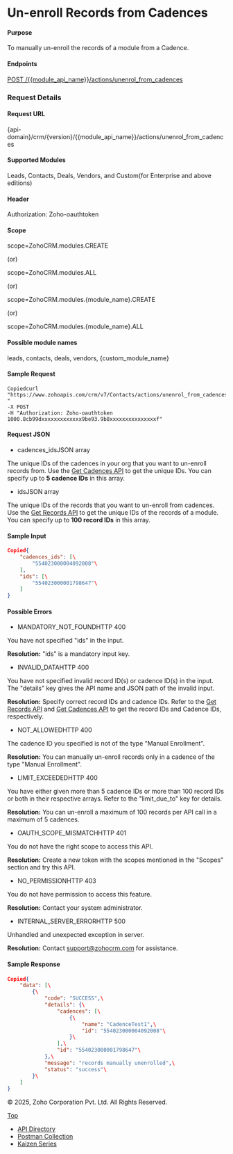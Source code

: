 
# Un-enroll Records from Cadences

#### Purpose

To manually un-enroll the records of a module from a Cadence.

#### Endpoints

[POST /{{module\_api\_name}}/actions/unenrol\_from\_cadences](https://www.zoho.com/crm/developer/docs/api/v7/cadences/unenroll.html)

### Request Details

#### Request URL

{api-domain}/crm/{version}/{{module\_api\_name}}/actions/unenrol\_from\_cadences

#### Supported Modules

Leads, Contacts, Deals, Vendors, and Custom(for Enterprise and above editions)

#### Header

Authorization: Zoho-oauthtoken <access-token>

#### Scope

scope=ZohoCRM.modules.CREATE

(or)

scope=ZohoCRM.modules.ALL

(or)

scope=ZohoCRM.modules.{module\_name}.CREATE

(or)

scope=ZohoCRM.modules.{module\_name}.ALL

#### Possible module names

leads, contacts, deals, vendors, {custom\_module\_name}

#### Sample Request

``` curl
Copiedcurl "https://www.zohoapis.com/crm/v7/Contacts/actions/unenrol_from_cadences "
-X POST
-H "Authorization: Zoho-oauthtoken 1000.8cb99dxxxxxxxxxxxxx9be93.9b8xxxxxxxxxxxxxxxf"
```

#### Request JSON

- cadences\_idsJSON array



The unique IDs of the cadences in your org that you want to un-enroll records from. Use the [Get Cadences API](https://www.zoho.com/crm/developer/docs/api/v7/cadences/get-cadences.html) to get the unique IDs. You can specify up to **5 cadence IDs** in this array.

- idsJSON array



The unique IDs of the records that you want to un-enroll from cadences. Use the [Get Records API](https://www.zoho.com/crm/developer/docs/api/v7/get-records.html) to get the unique IDs of the records of a module. You can specify up to **100 record IDs** in this array.


#### Sample Input

``` json
Copied{
    "cadences_ids": [\
        "554023000004092008"\
    ],
    "ids": [\
        "554023000001798647"\
    ]
}
```

#### Possible Errors

- MANDATORY\_NOT\_FOUNDHTTP 400



You have not specified "ids" in the input.

**Resolution:** "ids" is a mandatory input key.

- INVALID\_DATAHTTP 400



You have not specified invalid record ID(s) or cadence ID(s) in the input. The "details" key gives the API name and JSON path of the invalid input.

**Resolution:** Specify correct record IDs and cadence IDs. Refer to the [Get Records API](https://www.zoho.com/crm/developer/docs/api/v7/get-records.html) and [Get Cadences API](https://www.zoho.com/crm/developer/docs/api/v7/cadences/get-cadences.html) to get the record IDs and Cadence IDs, respectively.

- NOT\_ALLOWEDHTTP 400



The cadence ID you specified is not of the type "Manual Enrollment".

**Resolution:** You can manually un-enroll records only in a cadence of the type "Manual Enrollment".

- LIMIT\_EXCEEDEDHTTP 400



You have either given more than 5 cadence IDs or more than 100 record IDs or both in their respective arrays. Refer to the "limit\_due\_to" key for details.

**Resolution:** You can un-enroll a maximum of 100 records per API call in a maximum of 5 cadences.

- OAUTH\_SCOPE\_MISMATCHHTTP 401



You do not have the right scope to access this API.

**Resolution:** Create a new token with the scopes mentioned in the "Scopes" section and try this API.

- NO\_PERMISSIONHTTP 403



You do not have permission to access this feature.

**Resolution:** Contact your system administrator.

- INTERNAL\_SERVER\_ERRORHTTP 500



Unhandled and unexpected exception in server.

**Resolution:** Contact support@zohocrm.com for assistance.


#### Sample Response

``` json
Copied{
    "data": [\
        {\
            "code": "SUCCESS",\
            "details": {\
                "cadences": [\
                    {\
                        "name": "CadenceTest1",\
                        "id": "554023000004092008"\
                    }\
                ],\
                "id": "554023000001798647"\
            },\
            "message": "records manually unenrolled",\
            "status": "success"\
        }\
    ]
}
```

© 2025, Zoho Corporation Pvt. Ltd. All Rights Reserved.

[Top](https://www.zoho.com/crm/developer/docs/api/v7/cadences/unenroll.html#top)

- [API Directory](https://www.zoho.com/crm/developer/docs/api-directory.html?source_from=qlink_)
- [Postman Collection](https://www.postman.com/zohocrmdevelopers/workspace/zoho-crm-developers/overview?source_from=qlink_)
- [Kaizen Series](https://www.zoho.com/crm/developer/docs/kaizen-series-directory.html?source_from=qlink_)